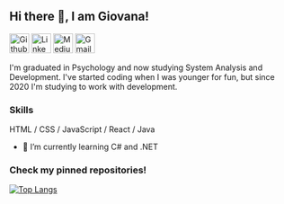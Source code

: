 ## Hi there 👋, I am Giovana!


[<img src='https://github.com/giovanaandrade/giovanaandrade/blob/main/assets/iconfinder_71-github_4202098.png' alt='Github | giovanaandrade' height='35'>](https://github.com/giovanaandrade) [<img src='https://github.com/giovanaandrade/giovanaandrade/blob/main/assets/iconfinder_linkedin_circle_color_107178.png' alt='Linkedin | giovanadeandrade' height='35'>](https://www.linkedin.com/in/giovanadeandrade//) [<img src='https://github.com/giovanaandrade/giovanaandrade/blob/main/assets/iconfinder_108-medium_710953.png' alt='Medium | @giovanadandrade' height='35'>](https://medium.com/@giovanadandrade) [<img src='https://github.com/giovanaandrade/giovanaandrade/blob/main/assets/1220340-48.png' alt='Gmail | giovanadandrade' height='35'>](mailto:giovanadandrade@gmail.com)  

I'm graduated in Psychology and now studying System Analysis and Development. I've started coding when I was younger for fun, but since 2020 I'm studying to work with development.

### Skills 
HTML / CSS / JavaScript / React / Java

- 🌱 I’m currently learning C# and .NET 

### Check my pinned repositories!



[![Top Langs](https://github-readme-stats.vercel.app/api/top-langs/?username=giovanaandrade&layout=compact&count_private=true&theme=omni)](https://github.com/anuraghazra/github-readme-stats)
